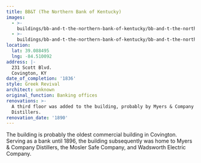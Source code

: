 ```yaml
---
title: BB&T (The Northern Bank of Kentucky)
images:
  - >-
    buildings/bb-and-t-the-northern-bank-of-kentucky/bb-and-t-the-northern-bank-of-kentucky-0_qdvs6v
  - >-
    buildings/bb-and-t-the-northern-bank-of-kentucky/bb-and-t-the-northern-bank-of-kentucky-1_v90qer
location:
  lat: 39.088495
  lng: -84.510092
address: |-
  231 Scott Blvd.
  Covington, KY
date_of_completion: '1836'
style: Greek Revival
architect: unknown
original_function: Banking offices
renovations: >-
  A third floor was added to the building, probably by Myers & Company
  Distillers.
renovation_date: '1890'
---
```


The building is probably the oldest commercial building in Covington. Serving as a bank until 1896, the building subsequently was home to Myers & Company Distillers, the Mosler Safe Company, and Wadsworth Electric Company.
